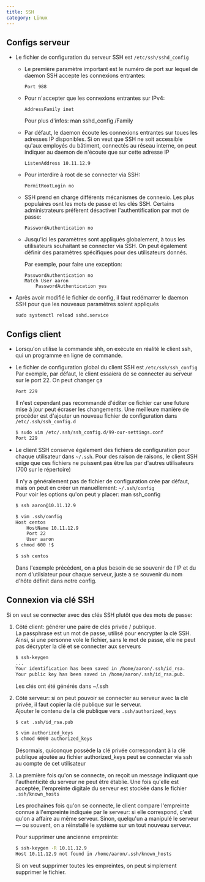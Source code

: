 ```yaml
---
title: SSH
category: Linux
---
```


## Configs serveur

* Le fichier de configuration du serveur SSH est `/etc/ssh/sshd_config`

    * Le première paramètre important est le numéro de port sur lequel de daemon SSH accepte les connexions entrantes:

        ```
        Port 988
        ```

    * Pour n'accepter que les connexions entrantes sur IPv4:

        ```
        AddressFamily inet
        ```

        Pour plus d'infos: man sshd_config /Family

    * Par défaut, le daemon écoute les connexions entrantes sur toues les adresses IP disponibles. Si on veut que SSH ne soit accessible qu'aux employés du bâtiment, connectés au réseau interne, on peut indiquer au daemon de n'écoute que sur cette adresse IP

        ```
        ListenAddress 10.11.12.9
        ```

    * Pour interdire à root de se connecter via SSH:

        ```
        PermitRootLogin no
        ```

    * SSH prend en charge différents mécanismes de connexio. Les plus populaires osnt les mots de passe et les clés SSH. Certains administrateurs préfèrent désactiver l'authentification par mot de passe:

        ```
        PasswordAuthentication no
        ```

    * Jusqu'ici les paramètres sont appliqués globalement, à tous les utilisateurs souhaitant se connecter via SSH. On peut également définir des paramètres spécifiques pour des utilisateurs donnés.

        Par exemple, pour faire une exception:

        ```
        PasswordAuthentication no
        Match User aaron
            PasswordAuthentication yes
        ```

* Après avoir modifié le fichier de config, il faut redémarrer le daemon SSH pour que les nouveaux paramètres soient appliqués

    ```
    sudo systemctl reload sshd.service
    ```

## Configs client

* Lorsqu'on utilise la commande shh, on exécute en réalité le client ssh, qui un programme en ligne de commande.

* Le fichier de configuration global du client SSH est `/etc/ssh/ssh_config`  
  Par exemple, par défaut, le client essaiera de se connecter au serveur sur le port 22. On peut changer ça

  ```
  Port 229
  ```

  Il n'est cependant pas recommandé d'éditer ce fichier car une future mise à jour peut écraser les changements. Une meilleure manière de procéder est d'ajouter un nouveau fichier de configuration dans `/etc/.ssh/ssh_config.d`

  ``` bash
  $ sudo vim /etc/.ssh/ssh_config.d/99-our-settings.conf
  Port 229
  ```

* Le client SSH conserve également des fichiers de configuration pour chaque utilisateur dans `~/.ssh`. Pour des raison de raisons, le client SSH exige que ces fichiers ne puissent pas être lus par d'autres utilisateurs (700 sur le répertoire)

    Il n'y a généralement pas de fichier de configuration crée par défaut, mais on peut en créer un manuellement: `~/.ssh/config`  
    Pour voir les options qu'on peut y placer: man ssh_config

    ``` bash
    $ ssh aaron@10.11.12.9

    $ vim .ssh/config
    Host centos
        HostName 10.11.12.9
        Port 22
        User aaron
    $ chmod 600 !$

    $ ssh centos
    ```

    Dans l'exemple précédent, on a plus besoin de se souvenir de l'IP et du nom d'utilsiateur pour chaque serveur, juste a se souvenir du nom d'hôte définit dans notre config.

## Connexion via clé SSH

Si on veut se connecter avec des clés SSH plutôt que des mots de passe:

1. Côté client: générer une paire de clés privée / publique.  
   La passphrase est un mot de passe, utilisé pour encrypter la clé SSH. Ainsi, si une personne vole le fichier, sans le mot de passe, elle ne peut pas décrypter la clé et se connecter aux serveurs


    ``` bash
    $ ssh-keygen
    ...
    Your identification has been saved in /home/aaron/.ssh/id_rsa.
    Your public key has been saved in /home/aaron/.ssh/id_rsa.pub.
    ```

    Les clés ont été générés dans ~/.ssh

2. Côté serveur: si on peut pouvoir se connecter au serveur avec la clé privée, il faut copier la clé publique sur le serveur.  
  Ajouter le contenu de la clé publique vers `.ssh/authorized_keys`

    ```
    $ cat .ssh/id_rsa.pub
    ```

    ``` bash
    $ vim authorized_keys
    $ chmod 6000 authorized_keys
    ```

    Désormais, quiconque possède la clé privée correspondant à la clé publique ajoutée au fichier authorized_keys peut se connecter via ssh au compte de cet utilisateur

3. La première fois qu'on se connecte, on reçoit un message indiquant que l'authenticité du serveur ne peut être établie. Une fois qu'elle est acceptée, l'empreinte digitale du serveur est stockée dans le fichier `.ssh/known_hosts`

    Les prochaines fois qu'on se connecte, le client compare l'empreinte connue à l'empreinte indiquée par le serveur: si elle correspond, c'est qu'on a affaire au même serveur. Sinon, quelqu'un a manipulé le serveur — ou souvent, on a réinstallé le système sur un tout nouveau serveur.

    Pour supprimer une ancienne empreinte:

    ``` bash
    $ ssh-keygen -R 10.11.12.9
    Host 10.11.12.9 not found in /home/aaron/.ssh/known_hosts
    ```

    Si on veut supprimer toutes les empreintes, on peut simplement supprimer le fichier.
